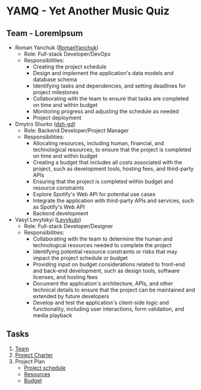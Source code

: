 # YAMQ - Yet Another Music Quiz

## Team - LoremIpsum
- Roman Yanchuk ([RomanYanchuk](https://github.com/RomanYanchuk))
  - Role: Full-stack Developer/DevOps
  - Responsibilities:
    - Creating the project schedule
    - Design and implement the application's data models and database schema
    - Identifying tasks and dependencies, and setting deadlines for project milestones
    - Collaborating with the team to ensure that tasks are completed on time and within budget
    - Monitoring progress and adjusting the schedule as needed
    - Project deployment
- Dmytro Shurko ([dsh-gd](https://github.com/dsh-gd))
  - Role: Backend Developer/Project Manager
  - Responsibilities:
    - Allocating resources, including human, financial, and technological resources, to ensure that the project is completed on time and within budget
    - Creating a budget that includes all costs associated with the project, such as development tools, hosting fees, and third-party APIs
    - Ensuring that the project is completed within budget and resource constraints
    - Explore Spotify's Web API for potential use cases
    - Integrate the application with third-party APIs and services, such as Spotify's Web API
    - Backend development
- Vasyl Levytskyi ([Levvkubi](https://github.com/Levvkubi))
  - Role: Full-stack Developer/Designer
  - Responsibilities:
    - Collaborating with the team to determine the human and technological resources needed to complete the project
    - Identifying potential resource constraints or risks that may impact the project schedule or budget
    - Providing input on budget considerations related to front-end and back-end development, such as design tools, software licenses, and hosting fees
    - Document the application's architecture, APIs, and other technical details to ensure that the project can be maintained and extended by future developers
    - Develop and test the application's client-side logic and functionality, including user interactions, form validation, and media playback

## Tasks
1. [Team](tasks/task_01.md)
2. [Project Charter](tasks/task_02.md)
3. Project Plan
    - [Project schedule](tasks/task_03_Schedule.md)
    - [Resources](tasks/task_03_Resources.md)
    - [Budget](tasks/task_03_Budget.md)
